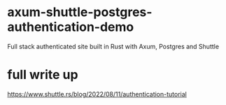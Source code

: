 # axum-shuttle-postgres-authentication-demo
Full stack authenticated site built in Rust with Axum, Postgres and Shuttle

# full write up
https://www.shuttle.rs/blog/2022/08/11/authentication-tutorial
